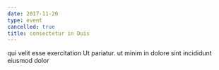 ```yaml
---
date: 2017-11-20
type: event
cancelled: true
title: consectetur in Duis
---
```

qui velit esse exercitation Ut pariatur. ut minim in dolore sint incididunt eiusmod dolor